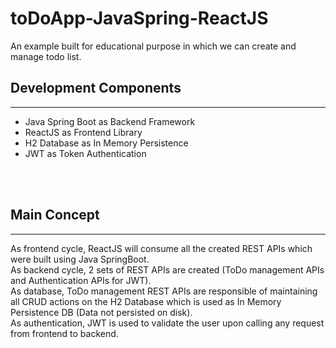 # toDoApp-JavaSpring-ReactJS

An example built for educational purpose in which we can create and manage todo list.
<br/>
<h2>Development Components</h2>
<hr/>
<ul>
  <li>Java Spring Boot as Backend Framework</li>
  <li>ReactJS as Frontend Library</li>
  <li>H2 Database as In Memory Persistence</li>
  <li>JWT as Token Authentication</li> 
</ul>
<br/>
<br/>
<h2>Main Concept</h2>
<hr/>
<p>As frontend cycle, ReactJS will consume all the created REST APIs which were built using Java SpringBoot. <br/> 
As backend cycle, 2 sets of REST APIs are created (ToDo management APIs and Authentication APIs for JWT).<br/>
As database, ToDo management REST APIs are responsible of maintaining all CRUD actions on the H2 Database which is used as In Memory Persistence DB (Data not persisted on disk).<br/>
As authentication, JWT is used to validate the user upon calling any request from frontend to backend. </p>
